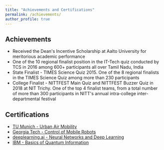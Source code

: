 ```yaml
---
title: "Achievements and Certifications"
permalink: /achievements/
author_profile: true
---
```


## Achievements
* Received the Dean's Incentive Scholarship at Aalto University for meritorious academic performance
* One of the 10 regional finalist position in the IT-Tech quiz conducted by TCS in 2016 among 600+ participants all over Tamil Nadu, India
* State Finalist - TIMES Science Quiz 2015. One of the 8 regional finalists in the TIMES Science Quiz among more than 230 participants
* College Finalist - NITTFEST Main Quiz and NITTFEST Buzzer Quiz in 2018 at NIT Trichy. One of the top 4 finalist teams, from a total number of more than 300 participants in NITT's annual intra-college inter-departmental festival

## Certifications
* [TU Munich - Urban Air Mobility](https://coursera.org/share/c8b7ed325019142a2e52146f53a38a72)
* [Georgia Tech - Control of Mobile Robots](https://www.coursera.org/account/accomplishments/verify/A3VHYBFDCWKM)
* [deeplearning.ai - Neural Networks and Deep Learning](https://www.coursera.org/account/accomplishments/verify/L8TE3T8KPM4L)
* [IBM - Basics of Quantum Information](https://www.credly.com/badges/fb407a51-42ef-4532-94bb-70358aea2412/whatsapp)